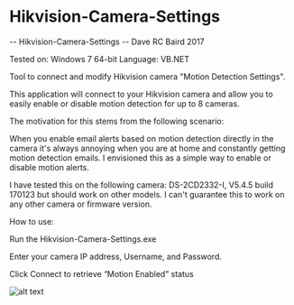 # Hikvision-Camera-Settings

-- Hikvision-Camera-Settings -- Dave RC Baird 2017

Tested on: Windows 7 64-bit
Language: VB.NET

Tool to connect and modify Hikvision camera "Motion Detection Settings".  

This application will connect to your Hikvision camera and allow you to easily enable or disable motion detection for up to 8 cameras.

The motivation for this stems from the following scenario:

When you enable email alerts based on motion detection directly in the camera it's always annoying when you are at home and constantly getting motion detection emails. I envisioned this as a simple way to enable or disable motion alerts.


I have tested this on the following camera: DS-2CD2332-I, V5.4.5 build 170123 but should work on other models.  I can't guarantee this to work on any other camera or firmware version.

How to use:

Run the Hikvision-Camera-Settings.exe

Enter your camera IP address, Username, and Password.

Click Connect to retrieve “Motion Enabled” status

![alt text](https://farm5.staticflickr.com/4304/36117098465_4043bdd32b_c.jpg%22%20width=%22800%22%20height=%22502%22%20alt=%22Hikvision-Camera-Settings)


